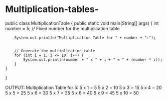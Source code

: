 # Multiplication-tables-
public class MultiplicationTable {
    public static void main(String[] args) {
        int number = 5; // Fixed number for the multiplication table


        System.out.println("Multiplication Table for " + number + ":");


        // Generate the multiplication table
        for (int i = 1; i <= 10; i++) {
            System.out.println(number + " x " + i + " = " + (number * i));
        }
    }
}


OUTPUT:
Multiplication Table for 5:
5 x 1 = 5
5 x 2 = 10
5 x 3 = 15
5 x 4 = 20
5 x 5 = 25
5 x 6 = 30
5 x 7 = 35
5 x 8 = 40
5 x 9 = 45
5 x 10 = 50
